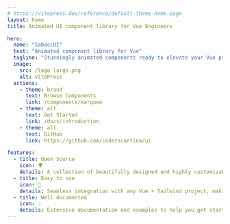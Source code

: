 ```yaml
---
# https://vitepress.dev/reference/default-theme-home-page
layout: home
title: Animated UI component library for Vue Engineers

hero:
  name: "SabaccUI"
  text: "Animated component library for Vue"
  tagline: "Stunningly animated components ready to elevate your Vue projects. Copy, paste, and watch your UI come alive. Built with <b>Vue</b>, <b>Typescript</b> and <b>Tailwind CSS</b>."
  image:
    src: /logo-large.png
    alt: VitePress
  actions:
    - theme: brand
      text: Browse Components
      link: /components/marquee
    - theme: alt
      text: Get Started
      link: /docs/introduction
    - theme: alt
      text: GitHub
      link: https://github.com/coderscantina/ui

features:
  - title: Open Source
    icon: 🌍
    details: A collection of beautifully designed and highly customizable Vue components.
  - title: Easy to use
    icon: 🚀
    details: Seamless integration with any Vue + Tailwind project, making it easy to enhance your UI.
  - title: Well documented
    icon: 💡
    details: Extensive documentation and examples to help you get started quickly.
---
```

